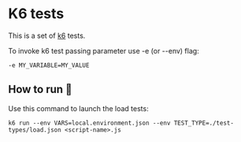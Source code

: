 # K6 tests

This is a set of [k6](https://k6.io) tests.

To invoke k6 test passing parameter use -e (or --env) flag:

```
-e MY_VARIABLE=MY_VALUE
```

## How to run 🚀

Use this command to launch the load tests:

```
k6 run --env VARS=local.environment.json --env TEST_TYPE=./test-types/load.json <script-name>.js
```

